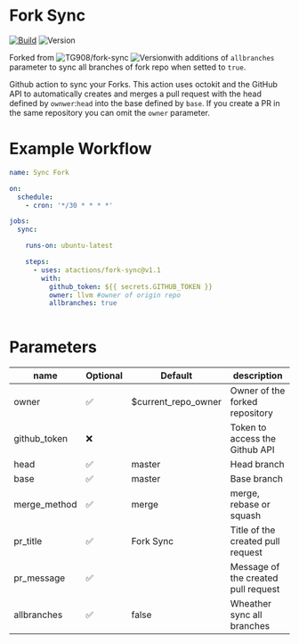 # Fork Sync
[![Build](https://github.com/atactions/fork-sync/workflows/Build%20and%20publish%20result/badge.svg)](https://github.com/atactions/fork-sync/actions?workflow=Build%20and%20publish%20result)
![Version](https://img.shields.io/github/v/release/atactions/fork-sync?style=flat-square)

Forked from ![TG908/fork-sync](https://github.com/TG908/fork-sync) ![Version](https://img.shields.io/github/v/release/tg908/fork-sync?style=flat-square)with additions of `allbranches` parameter to sync all branches of fork repo when setted to `true`.

Github action to sync your Forks.
This action uses octokit and the GitHub API to automatically creates and merges a pull request with the head defined by `ownwer`:`head` into the base defined by `base`. If you create a PR in the same repository you can omit the `owner` parameter.

# Example Workflow

```yml
name: Sync Fork

on:
  schedule:
    - cron: '*/30 * * * *'

jobs:
  sync:

    runs-on: ubuntu-latest

    steps:
      - uses: atactions/fork-sync@v1.1
        with:
          github_token: ${{ secrets.GITHUB_TOKEN }}
          owner: llvm #owner of origin repo 
          allbranches: true
          
```

# Parameters

|  name           |   Optional  |   Default              |   description                                       |
|---              |---          |---                     |---                                                  |
|   owner         | ✅          | $current_repo_owner    |   Owner of the forked repository                     |
|   github_token  | ❌          |                        |   Token  to access the Github API                    |
|   head          | ✅          | master                 |   Head branch                                        |
|   base          | ✅          | master                 |   Base branch                                        |
|   merge_method  | ✅          | merge                  |   merge, rebase or squash                            |
|   pr_title      | ✅          | Fork Sync              |   Title of the created pull request                  |
|   pr_message    | ✅          |                        |   Message of the created pull request                |
|   allbranches   | ✅          |    false               |   Wheather sync all branches               |


